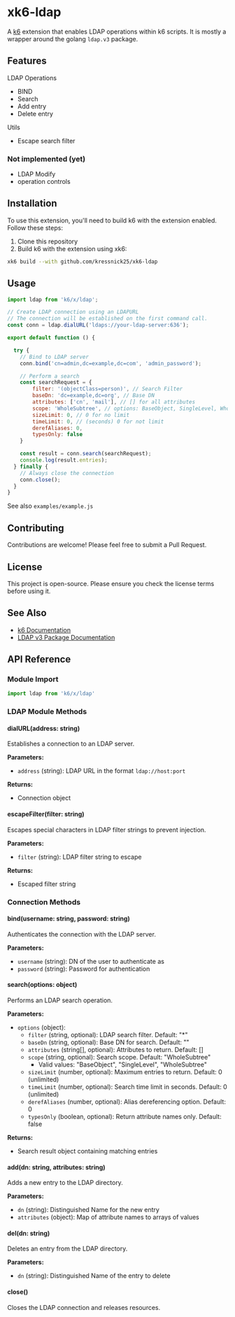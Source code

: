 # xk6-ldap

A [k6](https://k6.io) extension that enables LDAP operations within k6 scripts. It is mostly a wrapper around the golang `ldap.v3` package.

## Features

LDAP Operations
- BIND
- Search
- Add entry
- Delete entry

Utils
- Escape search filter

### Not implemented (yet)
- LDAP Modify
- operation controls

## Installation

To use this extension, you'll need to build k6 with the extension enabled. Follow these steps:

1. Clone this repository
2. Build k6 with the extension using xk6:
```bash
xk6 build --with github.com/kressnick25/xk6-ldap
```

## Usage

```javascript
import ldap from 'k6/x/ldap';

// Create LDAP connection using an LDAPURL
// The connection will be established on the first command call.
const conn = ldap.dialURL('ldaps://your-ldap-server:636');

export default function () {

  try {
    // Bind to LDAP server
    conn.bind('cn=admin,dc=example,dc=com', 'admin_password');

    // Perform a search
    const searchRequest = {
        filter: '(objectClass=person)', // Search Filter
        baseDn: 'dc=example,dc=org', // Base DN
        attributes: ['cn', 'mail'], // [] for all attributes
        scope: 'WholeSubtree', // options: BaseObject, SingleLevel, WholeSubtree
        sizeLimit: 0, // 0 for no limit
        timeLimit: 0, // (seconds) 0 for not limit
        derefAliases: 0,
        typesOnly: false
    }

    const result = conn.search(searchRequest);
    console.log(result.entries);
  } finally {
    // Always close the connection
    conn.close();
  }
}
```

See also `examples/example.js`

## Contributing

Contributions are welcome! Please feel free to submit a Pull Request.

## License

This project is open-source. Please ensure you check the license terms before using it.

## See Also

- [k6 Documentation](https://k6.io/docs/)
- [LDAP v3 Package Documentation](https://pkg.go.dev/gopkg.in/ldap.v3)


## API Reference

### Module Import
```javascript
import ldap from 'k6/x/ldap'
```

### LDAP Module Methods

#### dialURL(address: string)
Establishes a connection to an LDAP server.

**Parameters:**
- `address` (string): LDAP URL in the format `ldap://host:port`

**Returns:**
- Connection object

#### escapeFilter(filter: string)
Escapes special characters in LDAP filter strings to prevent injection.

**Parameters:**
- `filter` (string): LDAP filter string to escape

**Returns:**
- Escaped filter string

### Connection Methods

#### bind(username: string, password: string)
Authenticates the connection with the LDAP server.

**Parameters:**
- `username` (string): DN of the user to authenticate as
- `password` (string): Password for authentication

#### search(options: object)
Performs an LDAP search operation.

**Parameters:**
- `options` (object):
  - `filter` (string, optional): LDAP search filter. Default: "*"
  - `baseDn` (string, optional): Base DN for search. Default: ""
  - `attributes` (string[], optional): Attributes to return. Default: []
  - `scope` (string, optional): Search scope. Default: "WholeSubtree"
    - Valid values: "BaseObject", "SingleLevel", "WholeSubtree"
  - `sizeLimit` (number, optional): Maximum entries to return. Default: 0 (unlimited)
  - `timeLimit` (number, optional): Search time limit in seconds. Default: 0 (unlimited)
  - `derefAliases` (number, optional): Alias dereferencing option. Default: 0
  - `typesOnly` (boolean, optional): Return attribute names only. Default: false

**Returns:**
- Search result object containing matching entries

#### add(dn: string, attributes: string)
Adds a new entry to the LDAP directory.

**Parameters:**
- `dn` (string): Distinguished Name for the new entry
- `attributes` (object): Map of attribute names to arrays of values

#### del(dn: string)
Deletes an entry from the LDAP directory.

**Parameters:**
- `dn` (string): Distinguished Name of the entry to delete

#### close()
Closes the LDAP connection and releases resources.